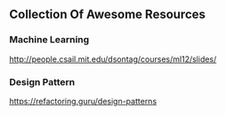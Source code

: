 ## Collection Of Awesome Resources

### Machine Learning
http://people.csail.mit.edu/dsontag/courses/ml12/slides/

### Design Pattern 
https://refactoring.guru/design-patterns
